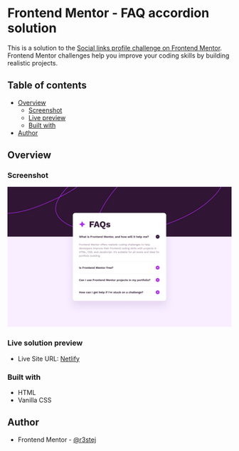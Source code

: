 # Frontend Mentor - FAQ accordion solution

This is a solution to the [Social links profile challenge on Frontend Mentor](https://www.frontendmentor.io/challenges/faq-accordion-wyfFdeBwBz). Frontend Mentor challenges help you improve your coding skills by building realistic projects. 

## Table of contents

- [Overview](#overview)
  - [Screenshot](#screenshot)
  - [Live preview](#live-preview)
  - [Built with](#built-with)
- [Author](#author)

## Overview

### Screenshot

![Design preview for the Social Links Profile coding challenge](./design/desktop-design.jpg)

### Live solution preview

- Live Site URL: [Netlify](-)
### Built with

- HTML
- Vanilla CSS

## Author

- Frontend Mentor - [@r3stej](https://www.frontendmentor.io/profile/r3stej)